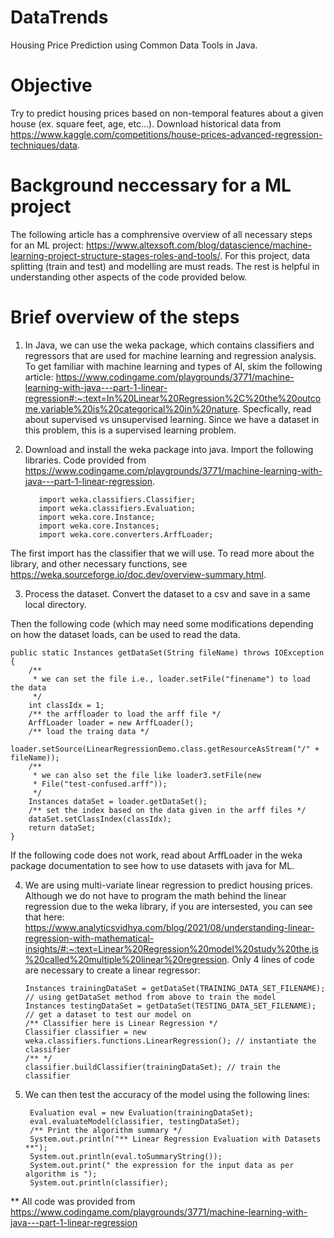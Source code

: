 # DataTrends
Housing Price Prediction using Common Data Tools in Java.

# Objective
Try to predict housing prices based on non-temporal features about a given house (ex. square feet, age, etc...). Download historical data from https://www.kaggle.com/competitions/house-prices-advanced-regression-techniques/data. 

# Background neccessary for a ML project
The following article has a comphrensive overview of all necessary steps for an ML project: https://www.altexsoft.com/blog/datascience/machine-learning-project-structure-stages-roles-and-tools/. For this project, data splitting (train and test) and modelling are must reads. The rest is helpful in understanding other aspects of the code provided below. 

# Brief overview of the steps
1. In Java, we can use the weka package, which contains classifiers and regressors that are used for machine learning and regression analysis. To get familiar with machine learning and types of AI, skim the following article: https://www.codingame.com/playgrounds/3771/machine-learning-with-java---part-1-linear-regression#:~:text=In%20Linear%20Regression%2C%20the%20outcome,variable%20is%20categorical%20in%20nature. Specfically, read about supervised vs unsupervised learning. Since we have a dataset in this problem, this is a supervised learning problem. 

2. Download and install the weka package into java. Import the following libraries. Code provided from https://www.codingame.com/playgrounds/3771/machine-learning-with-java---part-1-linear-regression. 

          import weka.classifiers.Classifier;
          import weka.classifiers.Evaluation;
          import weka.core.Instance;
          import weka.core.Instances;
          import weka.core.converters.ArffLoader;
The first import has the classifier that we will use. To read more about the library, and other necessary functions, see https://weka.sourceforge.io/doc.dev/overview-summary.html. 

3. Process the dataset. Convert the dataset to a csv and save in a same local directory. 

Then the following code (which may need some modifications depending on how the dataset loads, can be used to read the data. 

	public static Instances getDataSet(String fileName) throws IOException {
		/**
		 * we can set the file i.e., loader.setFile("finename") to load the data
		 */
		int classIdx = 1;
		/** the arffloader to load the arff file */
		ArffLoader loader = new ArffLoader();
		/** load the traing data */
		loader.setSource(LinearRegressionDemo.class.getResourceAsStream("/" + fileName));
		/**
		 * we can also set the file like loader3.setFile(new
		 * File("test-confused.arff"));
		 */
		Instances dataSet = loader.getDataSet();
		/** set the index based on the data given in the arff files */
		dataSet.setClassIndex(classIdx);
		return dataSet;
	}

 If the following code does not work, read about ArffLoader in the weka package documentation to see how to use datasets with java for ML. 

 4. We are using multi-variate linear regression to predict housing prices. Although we do not have to program the math behind the linear regression due to the weka library, if you are intersested, you can see that here: https://www.analyticsvidhya.com/blog/2021/08/understanding-linear-regression-with-mathematical-insights/#:~:text=Linear%20Regression%20model%20study%20the,is%20called%20multiple%20linear%20regression. Only 4 lines of code are necessary to create a linear regressor: 

		Instances trainingDataSet = getDataSet(TRAINING_DATA_SET_FILENAME); // using getDataSet method from above to train the model
		Instances testingDataSet = getDataSet(TESTING_DATA_SET_FILENAME); // get a dataset to test our model on
		/** Classifier here is Linear Regression */
		Classifier classifier = new weka.classifiers.functions.LinearRegression(); // instantiate the classifier
		/** */
		classifier.buildClassifier(trainingDataSet); // train the classifier

5. We can then test the accuracy of the model using the following lines:

		Evaluation eval = new Evaluation(trainingDataSet); 
		eval.evaluateModel(classifier, testingDataSet);
		/** Print the algorithm summary */
		System.out.println("** Linear Regression Evaluation with Datasets **");
		System.out.println(eval.toSummaryString());
		System.out.print(" the expression for the input data as per algorithm is ");
		System.out.println(classifier);


 ** All code was provided from https://www.codingame.com/playgrounds/3771/machine-learning-with-java---part-1-linear-regression
